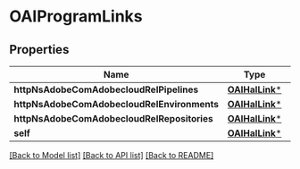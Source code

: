 # OAIProgramLinks

## Properties
Name | Type | Description | Notes
------------ | ------------- | ------------- | -------------
**httpNsAdobeComAdobecloudRelPipelines** | [**OAIHalLink***](OAIHalLink.md) |  | [optional] 
**httpNsAdobeComAdobecloudRelEnvironments** | [**OAIHalLink***](OAIHalLink.md) |  | [optional] 
**httpNsAdobeComAdobecloudRelRepositories** | [**OAIHalLink***](OAIHalLink.md) |  | [optional] 
**self** | [**OAIHalLink***](OAIHalLink.md) |  | [optional] 

[[Back to Model list]](../README.md#documentation-for-models) [[Back to API list]](../README.md#documentation-for-api-endpoints) [[Back to README]](../README.md)


